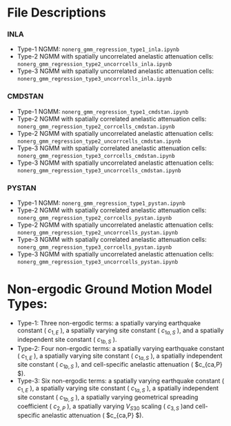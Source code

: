 # File Descriptions

### INLA
 * Type-1 NGMM: ``nonerg_gmm_regression_type1_inla.ipynb``
 * Type-2 NGMM with spatially uncorrelated anelastic attenuation cells: ``nonerg_gmm_regression_type2_uncorrcells_inla.ipynb`` 
 * Type-3 NGMM with spatially uncorrelated anelastic attenuation cells: ``nonerg_gmm_regression_type3_uncorrcells_inla.ipynb``

### CMDSTAN
 * Type-1 NGMM: ``nonerg_gmm_regression_type1_cmdstan.ipynb``
 * Type-2 NGMM with spatially correlated anelastic attenuation cells: ``nonerg_gmm_regression_type2_corrcells_cmdstan.ipynb`` 
 * Type-2 NGMM with spatially uncorrelated anelastic attenuation cells: ``nonerg_gmm_regression_type2_uncorrcells_cmdstan.ipynb``
 * Type-3 NGMM with spatially correlated anelastic attenuation cells: ``nonerg_gmm_regression_type3_corrcells_cmdstan.ipynb``
 * Type-3 NGMM with spatially uncorrelated anelastic attenuation cells: ``nonerg_gmm_regression_type3_uncorrcells_cmdstan.ipynb``

### PYSTAN
 * Type-1 NGMM: ``nonerg_gmm_regression_type1_pystan.ipynb``
 * Type-2 NGMM with spatially correlated anelastic attenuation cells: ``nonerg_gmm_regression_type2_corrcells_pystan.ipynb``
 * Type-2 NGMM with spatially uncorrelated anelastic attenuation cells: ``nonerg_gmm_regression_type2_uncorrcells_pystan.ipynb``
 * Type-3 NGMM with spatially correlated anelastic attenuation cells: ``nonerg_gmm_regression_type3_corrcells_pystan.ipynb``
 * Type-3 NGMM with spatially uncorrelated anelastic attenuation cells: ``nonerg_gmm_regression_type3_uncorrcells_pystan.ipynb``

# Non-ergodic Ground Motion Model Types:

 * Type-1: Three non-ergodic terms: a spatially varying earthquake constant ( $c_{1,E}$ ), a spatially varying site constant ( $c_{1a,S}$ ), and a spatially independent site constant ( $c_{1b,S}$ ). 
 * Type-2: Four non-ergodic terms: a spatially varying earthquake constant ( $c_{1,E}$ ), a spatially varying site constant ( $c_{1a,S}$ ), a spatially independent site constant ( $c_{1b,S}$ ), and cell-specific anelastic attenuation ( $c_{ca,P} $). 
 * Type-3: Six non-ergodic terms: a spatially varying earthquake constant ( $c_{1,E}$ ), a spatially varying site constant ( $c_{1a,S}$ ), a spatially independent site constant ( $c_{1b,S}$ ),  a spatially varying geometrical spreading coefficient ( $c_{2,P}$ ), a spatially varying $V_{S30}$ scaling ( $c_{3,S}$ )and cell-specific anelastic attenuation ( $c_{ca,P} $). 

